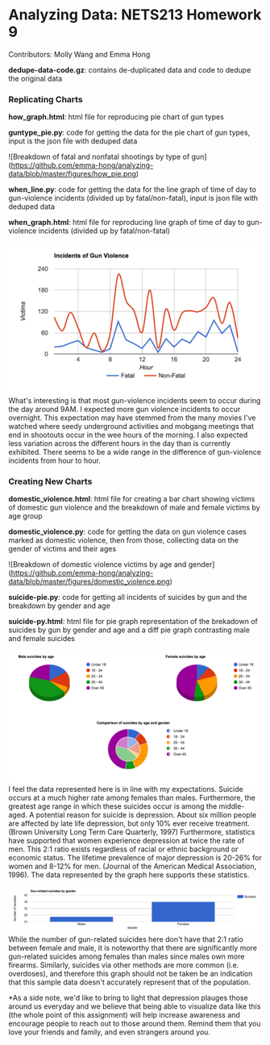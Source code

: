 # Analyzing Data: NETS213 Homework 9 
Contributors: Molly Wang and Emma Hong

<b>dedupe-data-code.gz</b>: contains de-duplicated data and code to dedupe the original data

### Replicating Charts 

<b>how_graph.html</b>: html file for reproducing pie chart of gun types

<b>guntype_pie.py</b>: code for getting the data for the pie chart of gun types, input is the json file with deduped data

![Breakdown of fatal and nonfatal shootings by type of gun] (https://github.com/emma-hong/analyzing-data/blob/master/figures/how_pie.png)

<b>when_line.py</b>: code for getting the data for the line graph of time of day to gun-violence incidents (divided up by fatal/non-fatal), input is json file with deduped data

<b>when_graph.html</b>: html file for reproducing line graph of time of day to gun-violence incidents (divided up by fatal/non-fatal)

![Breakdown of incidents of gun-violence by hour](https://github.com/emma-hong/analyzing-data/blob/master/figures/when_line.png)
What's interesting is that most gun-violence incidents seem to occur during the day around 9AM. I expected more gun violence incidents to occur overnight. This expectation may have stemmed from the many movies I've watched where seedy underground activities and mobgang meetings that end in shootouts occur in the wee hours of the morning. I also expected less variation across the different hours in the day than is currently exhibited. There seems to be a wide range in the difference of gun-violence incidents from hour to hour.

### Creating New Charts 

<b>domestic_violence.html</b>: html file for creating a bar chart showing victims of domestic gun violence and the breakdown of male and female victims by age group 

<b>domestic_violence.py</b>: code for getting the data on gun violence cases marked as domestic violence, then from those, collecting data on the gender of victims and their ages

![Breakdown of domestic violence victims by age and gender] (https://github.com/emma-hong/analyzing-data/blob/master/figures/domestic_violence.png)

<b>suicide-pie.py</b>: code for getting all incidents of suicides by gun and the breakdown by gender and age

<b>suicide-py.html</b>: html file for pie graph representation of the brekadown of suicides by gun by gender and age and a diff pie graph contrasting male and female suicides

![Breakdown of suicides by age and gender](https://github.com/emma-hong/analyzing-data/blob/master/figures/suicide-pi.png)
I feel the data represented here is in line with my expectations. Suicide occurs at a much higher rate among females than males. Furthermore, the greatest age range in which these suicides occur is among the middle-aged. A potential reason for suicide is depression. About six million people are affected by late life depression, but only 10% ever receive treatment. (Brown University Long Term Care Quarterly, 1997) Furthermore, statistics have supported that women experience depression at twice the rate of men. This 2:1 ratio exists regardless of racial or ethnic background or economic status. The lifetime prevalence of major depression is 20-26% for women and 8-12% for men. (Journal of the American Medical Association, 1996). The data represented by the graph here supports these statistics.

![Suicides by gender](https://github.com/emma-hong/analyzing-data/blob/master/figures/suicide-bar.png)
While the number of gun-related suicides here don't have that 2:1 ratio between female and male, it is noteworthy that there are significantly more gun-related suicides among females than males since males own more firearms. Similarly, suicides via other methods are more common (i.e. overdoses), and therefore this graph should not be taken be an indication that this sample data doesn't accurately represent that of the population.

*As a side note, we'd like to bring to light that depression plauges those around us everyday and we believe that being able to visualize data like this (the whole point of this assignment) will help increase awareness and encourage people to reach out to those around them. Remind them that you love your friends and family, and even strangers around you. 
